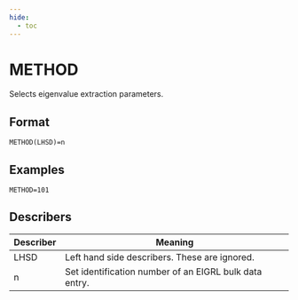 ```yaml
---
hide:
  - toc
---
```

# METHOD
Selects eigenvalue extraction parameters.

## Format
`METHOD(LHSD)=n`

## Examples
`METHOD=101`

## Describers
| Describer  | Meaning  |
| ---------- | -------- |
| LHSD       | Left hand side describers. These are ignored. |
| n          | Set identification number of an EIGRL bulk data entry. |
